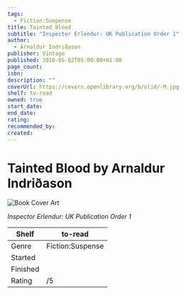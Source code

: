 ```yaml
---
tags:
  - Fiction:Suspense
title: Tainted Blood
subtitle: "Inspector Erlendur: UK Publication Order 1"
author:
  - Arnaldur Indriðason
publisher: Vintage
published: 2010-05-02T05:00:00+01:00
page_count: 
isbn: 
description: ""
coverUrl: https://covers.openlibrary.org/b/olid/-M.jpg
shelf: to-read
owned: true
start_date: 
end_date: 
rating: 
recommended_by: 
created: 
---
```


# Tainted Blood by Arnaldur Indriðason

![Book Cover Art](https://covers.openlibrary.org/b/olid/-M.jpg)

_Inspector Erlendur: UK Publication Order 1_

| Shelf | to-read |
| --- | --- |
| Genre | Fiction:Suspense |
| Started |  |
| Finished |  |
| Rating | /5 |

